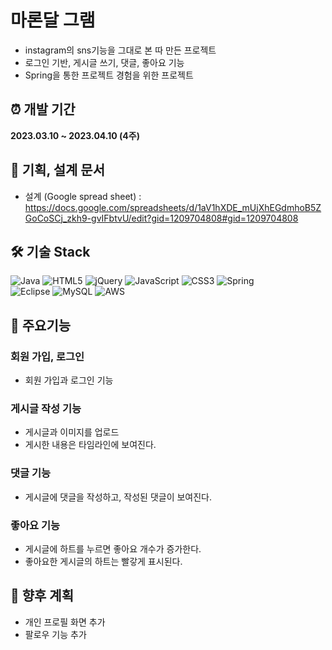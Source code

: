 # 마론달 그램 
 - instagram의 sns기능을 그대로 본 따 만든 프로젝트
 - 로그인 기반, 게시글 쓰기, 댓글, 좋아요 기능 
 - Spring을 통한 프로젝트 경험을 위한 프로젝트
 
 
## ⏰ 개발 기간 
**2023.03.10 ~ 2023.04.10 (4주)**


## 🧾 기획, 설계 문서 

 - 설계 (Google spread sheet) : https://docs.google.com/spreadsheets/d/1aV1hXDE_mUjXhEGdmhoB5ZGoCoSCj_zkh9-gvIFbtvU/edit?gid=1209704808#gid=1209704808
 

## 🛠 기술 Stack

 ![Java](https://img.shields.io/badge/java-%23ED8B00.svg?style=for-the-badge&logo=java&logoColor=white)
![HTML5](https://img.shields.io/badge/html5-%23E34F26.svg?style=for-the-badge&logo=html5&logoColor=white)
![jQuery](https://img.shields.io/badge/jquery-%230769AD.svg?style=for-the-badge&logo=jquery&logoColor=white)
![JavaScript](https://img.shields.io/badge/javascript-%23323330.svg?style=for-the-badge&logo=javascript&logoColor=%23F7DF1E)
![CSS3](https://img.shields.io/badge/css3-%231572B6.svg?style=for-the-badge&logo=css3&logoColor=white)
![Spring](https://img.shields.io/badge/spring-%236DB33F.svg?style=for-the-badge&logo=spring&logoColor=white)  
![Eclipse](https://img.shields.io/badge/Eclipse-FE7A16.svg?style=for-the-badge&logo=Eclipse&logoColor=white)
![MySQL](https://img.shields.io/badge/mysql-%2300f.svg?style=for-the-badge&logo=mysql&logoColor=white)
![AWS](https://img.shields.io/badge/AWS-%23FF9900.svg?style=for-the-badge&logo=amazon-aws&logoColor=white)


## 🎁 주요기능

### 회원 가입, 로그인
  - 회원 가입과 로그인 기능
 
### 게시글 작성 기능
  - 게시글과 이미지를 업로드
  - 게시한 내용은 타임라인에 보여진다. 
  
### 댓글 기능
 - 게시글에 댓글을 작성하고, 작성된 댓글이 보여진다. 


### 좋아요 기능
 - 게시글에 하트를 누르면 좋아요 개수가 증가한다. 
 - 좋아요한 게시글의 하트는 빨갛게 표시된다. 
 
## 🔦 향후 계획
 - 개인 프로필 화면 추가 
 - 팔로우 기능 추가 
